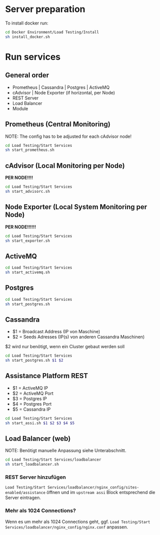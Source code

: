 # Server preparation
To install docker run:
```bash
cd Docker Environment/Load Testing/Install
sh install_docker.sh
```

# Run services
## General order
* Prometheus | Cassandra | Postgres | ActiveMQ
* cAdvisor | Node Exporter (if horizontal, per Node)
* REST Server
* Load Balancer
* Module

## Prometheus (Central Monitoring)
NOTE: The config has to be adjusted for each cAdvisor node!

```bash
cd Load Testing/Start Services
sh start_prometheus.sh
```

## cAdvisor (Local Monitoring per Node)
**PER NODE!!!!**
```bash
cd Load Testing/Start Services
sh start_advisorc.sh
```

## Node Exporter (Local System Monitoring per Node)
**PER NODE!!!!!!**
```bash
cd Load Testing/Start Services
sh start_exporter.sh
```

## ActiveMQ
```bash
cd Load Testing/Start Services
sh start_activemq.sh
```

## Postgres
```bash
cd Load Testing/Start Services
sh start_postgres.sh
```

## Cassandra
* $1 = Broadcast Address (IP von Maschine)
* $2 = Seeds Adresses (IP(s) von anderen Cassandra Maschinen) 

$2 wird nur benötigt, wenn ein Cluster gebaut werden soll

```bash
cd Load Testing/Start Services
sh start_postgres.sh $1 $2
```

## Assistance Platform REST
* $1 = ActiveMQ IP
* $2 = ActiveMQ Port
* $3 = Postgres IP
* $4 = Postgres Port
* $5 = Cassandra IP

```bash
cd Load Testing/Start Services
sh start_assi.sh $1 $2 $3 $4 $5
```

## Load Balancer (web)
NOTE: Benötigt manuelle Anpassung siehe Unterabschnitt.

```bash
cd Load Testing/Start Services/loadbalancer
sh start_loadbalancer.sh
```

### REST Server hinzufügen
`Load Testing/Start Services/loadbalancer/nginx_config/sites-enabled/assistance` öffnen und im `upstream assi` Block entsprechend die Server eintragen.

### Mehr als 1024 Connections?
Wenn es um mehr als 1024 Connections geht, ggf. `Load Testing/Start Services/loadbalancer/nginx_config/nginx.conf` anpassen.